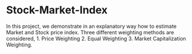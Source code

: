 # Stock-Market-Index
In this project, we demonstrate in an explanatory way how to estimate Market and Stock price index.
Three different weighting methods are considered,  1. Price Weighting 2. Equal Weighting 3. Market Capitalization Weighting.
